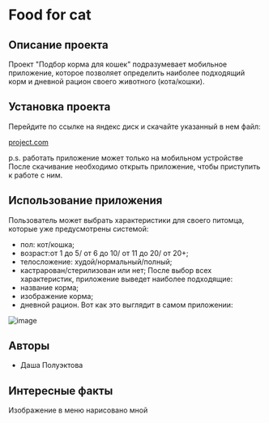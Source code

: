 # Food for cat
## Описание проекта
Проект "Подбор корма для кошек" подразумевает мобильное приложение, которое позволяет определить наиболее подходящий корм и дневной рацион своего животного (кота/кошки).
## Установка проекта
Перейдите по ссылке на яндекс диск и скачайте указанный в нем файл:

[project.com](https://disk.yandex.ru/d/aoHMf6EZUb50Ag)

p.s. работать приложение может только на мобильном устройстве
После скачивание необходимо открыть приложение, чтобы приступить к работе с ним.
## Использование приложения
Пользователь может выбрать характеристики для своего питомца, которые уже предусмотрены системой:
- пол: кот/кошка;
- возраст:от 1 до 5/ от 6 до 10/ от 11 до 20/ от 20+;
- телосложение: худой/нормальный/полный;
- кастрарован/стерилизован или нет;
После выбор всех характеристик, приложение выведет наиболее подходящие:
- название корма;
- изображение корма;
- дневной рацион.
Вот как это выглядит в самом приложении:

![image](https://github.com/PoluektovaDarya/foodCat/assets/123874713/75bf3485-8026-4ae7-a4ba-915253bbdbce)


## Авторы
- Даша Полуэктова
## Интересные факты
Изображение в меню нарисовано мной
